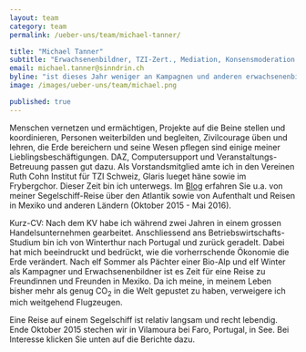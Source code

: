 ```yaml
---
layout: team
category: team
permalink: /ueber-uns/team/michael-tanner/

title: "Michael Tanner"
subtitle: "Erwachsenenbildner, TZI-Zert., Mediation, Konsensmoderation WfgA, Zert. Kampagner, Aktionsleiter, Betriebsökonom HWV"
email: michael.tanner@sinndrin.ch
byline: "ist dieses Jahr weniger an Kampagnen und anderen erwachsenenbildnerischen Aktivitäten beteiligt. Im Blog schreibt er u.a. über seine Segelschiff-Reise über den Atlantik."
image: /images/ueber-uns/team/michael.png

published: true
---
```

Menschen vernetzen und ermächtigen, Projekte auf die Beine stellen und koordinieren, Personen weiterbilden und begleiten, Zivilcourage üben und lehren, die Erde bereichern und seine Wesen pflegen sind einige meiner Lieblingsbeschäftigungen. DAZ, Computersupport und Veranstaltungs-Betreuung passen gut dazu. Als Vorstandsmitglied amte ich in den Vereinen Ruth Cohn Institut für TZI Schweiz, Glaris lueget häne sowie im Frybergchor. Dieser Zeit bin ich unterwegs. Im [Blog][mtblog] erfahren Sie u.a. von meiner Segelschiff-Reise über den Atlantik sowie von Aufenthalt und Reisen in Mexiko und anderen Ländern (Oktober 2015 - Mai 2016).

Kurz-CV: Nach dem KV habe ich während zwei Jahren in einem grossen Handelsunternehmen gearbeitet. Anschliessend ans Betriebswirtschafts-Studium bin ich von Winterthur nach Portugal und zurück geradelt. Dabei hat mich beeindruckt und bedrückt, wie die vorherrschende Ökonomie die Erde verändert. Nach elf Sommer als Pächter einer Bio-Alp und elf Winter als Kampagner und Erwachsenenbildner ist es Zeit für eine Reise zu Freundinnen und Freunden in Mexiko. Da ich meine, in meinem Leben bisher mehr als genug CO<sub>2</sub> in die Welt gepustet zu haben, verweigere ich mich weitgehend Flugzeugen. 

Eine Reise auf einem Segelschiff ist relativ langsam und recht lebendig. Ende Oktober 2015 stechen wir in Vilamoura bei Faro, Portugal, in See. Bei Interesse klicken Sie unten auf die Berichte dazu.

[mtblog]: /blog/unterwegs/

